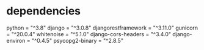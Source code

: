 # dependencies
python = "^3.8"
django = "^3.0.8"
djangorestframework = "^3.11.0"
gunicorn = "^20.0.4"
whitenoise = "^5.1.0"
django-cors-headers = "^3.4.0"
django-environ = "^0.4.5"
psycopg2-binary = "^2.8.5"
